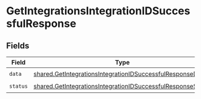 # GetIntegrationsIntegrationIDSuccessfulResponse


## Fields

| Field                                                                                                                                      | Type                                                                                                                                       | Required                                                                                                                                   | Description                                                                                                                                |
| ------------------------------------------------------------------------------------------------------------------------------------------ | ------------------------------------------------------------------------------------------------------------------------------------------ | ------------------------------------------------------------------------------------------------------------------------------------------ | ------------------------------------------------------------------------------------------------------------------------------------------ |
| `data`                                                                                                                                     | [shared.GetIntegrationsIntegrationIDSuccessfulResponseData](../../models/shared/getintegrationsintegrationidsuccessfulresponsedata.md)     | :heavy_check_mark:                                                                                                                         | N/A                                                                                                                                        |
| `status`                                                                                                                                   | [shared.GetIntegrationsIntegrationIDSuccessfulResponseStatus](../../models/shared/getintegrationsintegrationidsuccessfulresponsestatus.md) | :heavy_check_mark:                                                                                                                         | N/A                                                                                                                                        |